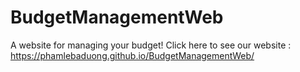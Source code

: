 # BudgetManagementWeb
 A website for managing your budget!
 Click here to see our website : https://phamlebaduong.github.io/BudgetManagementWeb/
